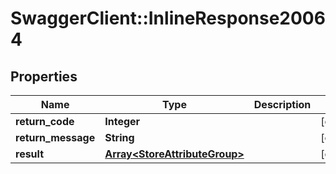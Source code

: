 # SwaggerClient::InlineResponse20064

## Properties
Name | Type | Description | Notes
------------ | ------------- | ------------- | -------------
**return_code** | **Integer** |  | [optional] 
**return_message** | **String** |  | [optional] 
**result** | [**Array&lt;StoreAttributeGroup&gt;**](StoreAttributeGroup.md) |  | [optional] 


